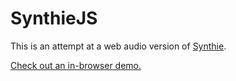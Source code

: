 # SynthieJS

This is an attempt at a web audio version of [Synthie](https://github.com/allenu/Synthie).

[Check out an in-browser demo.](https://www.ussherpress.com/synthiejs/)

